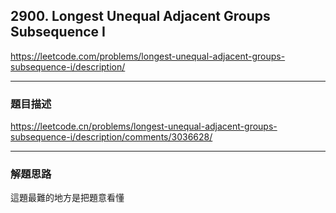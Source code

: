 ## 2900. Longest Unequal Adjacent Groups Subsequence I

https://leetcode.com/problems/longest-unequal-adjacent-groups-subsequence-i/description/

****

### 題目描述

https://leetcode.cn/problems/longest-unequal-adjacent-groups-subsequence-i/description/comments/3036628/

****

### 解題思路

這題最難的地方是把題意看懂